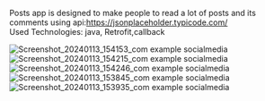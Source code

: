 Posts app is designed to make people to read a lot of posts and its comments
using api:https://jsonplaceholder.typicode.com/        
Used Technologies: java, Retrofit,callback

![Screenshot_20240113_154153_com example socialmedia](https://github.com/omar7311/Posts-App/assets/62680716/ad78813e-36d7-4ead-87ce-a8cb9dc3c980)
![Screenshot_20240113_154215_com example socialmedia](https://github.com/omar7311/Posts-App/assets/62680716/2c936bd0-a1f2-403d-bc3a-5f85ecec77ad)
![Screenshot_20240113_154246_com example socialmedia](https://github.com/omar7311/Posts-App/assets/62680716/58a4e123-18cc-4afa-92a8-9077d8c87982)
![Screenshot_20240113_153845_com example socialmedia](https://github.com/omar7311/Posts-App/assets/62680716/1c32275d-f799-469c-b9d0-df95aa3359be)
![Screenshot_20240113_153935_com example socialmedia](https://github.com/omar7311/Posts-App/assets/62680716/2791ef64-0517-40d6-9c9f-f8584b499493)
